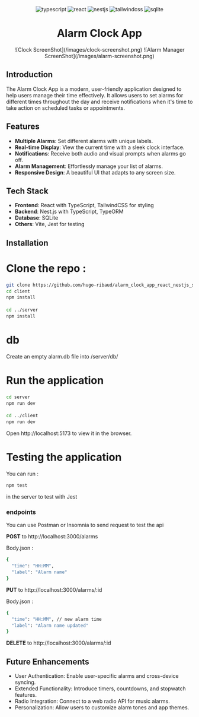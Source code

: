 <div align="center">
  <img src="https://img.shields.io/badge/-TypeScript-black?style=for-the-badge&logoColor=white&logo=typescript&color=3178C6" alt="typescript" />
  <img src="https://img.shields.io/badge/React-20232A?style=for-the-badge&logo=react&logoColor=61DAFB" alt="react"/>
  <img src="https://img.shields.io/badge/-NestJs-ea2845?style=for-the-badge&logo=nestjs&logoColor=white" alt="nestjs"/>
  <img src="https://img.shields.io/badge/Tailwind_CSS-38B2AC?style=for-the-badge&logo=tailwind-css&logoColor=white" alt="tailwindcss"/>
  <img src="https://img.shields.io/badge/SQLite-07405E?style=for-the-badge&logo=sqlite&logoColor=white" alt="sqlite">
</div>

<div align="center">

# Alarm Clock App

</div>

<div align="center">
  ![Clock ScreenShot](/images/clock-screenshot.png)
  ![Alarm Manager ScreenShot](/images/alarm-screenshot.png)
</div>

## Introduction

The Alarm Clock App is a modern, user-friendly application designed to help users manage their time effectively. It allows users to set alarms for different times throughout the day and receive notifications when it's time to take action on scheduled tasks or appointments.

## Features

- **Multiple Alarms**: Set different alarms with unique labels.
- **Real-time Display**: View the current time with a sleek clock interface.
- **Notifications**: Receive both audio and visual prompts when alarms go off.
- **Alarm Management**: Effortlessly manage your list of alarms.
- **Responsive Design**: A beautiful UI that adapts to any screen size.

## Tech Stack

- **Frontend**: React with TypeScript, TailwindCSS for styling
- **Backend**: Nest.js with TypeScript, TypeORM
- **Database**: SQLite
- **Others**: Vite, Jest for testing

## Installation

# Clone the repo :

```bash
git clone https://github.com/hugo-ribaud/alarm_clock_app_react_nestjs_sqlite.git
cd client
npm install

cd ../server
npm install
```

# db

Create an empty alarm.db file into /server/db/

# Run the application

```bash
cd server
npm run dev

cd ../client
npm run dev
```

Open http://localhost:5173 to view it in the browser.

# Testing the application

You can run :

```bash
npm test
```

in the server to test with Jest

### endpoints

You can use Postman or Insomnia to send request to test the api

**POST** to http://localhost:3000/alarms

Body.json :

```bash
{
  "time": "HH:MM",
  "label": "Alarm name"
}
```

**PUT** to http://localhost:3000/alarms/:id

Body.json :

```bash
{
  "time": "HH:MM", // new alarm time
  "label": "Alarm name updated"
}
```

**DELETE** to http://localhost:3000/alarms/:id

## Future Enhancements

- User Authentication: Enable user-specific alarms and cross-device syncing.
- Extended Functionality: Introduce timers, countdowns, and stopwatch features.
- Radio Integration: Connect to a web radio API for music alarms.
- Personalization: Allow users to customize alarm tones and app themes.
